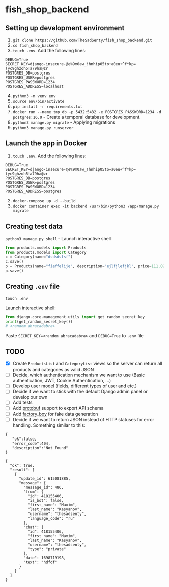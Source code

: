 # fish_shop_backend
## Setting up development environment
1. `git clone https://github.com/TheSadSenty/fish_shop_backend.git`
2.  `cd fish_shop_backend`
3.  `touch .env`. Add the following lines:
```shel
DEBUG=True
SECRET_KEY=django-insecure-@e%9m0aw_!hnhip05to+a0eu+^f*kp=(yc9ghzoh5!a79ha@zr
POSTGRES_DB=postgres 
POSTGRES_USER=postgres 
POSTGRES_PASSWORD=1234
POSTGRES_ADDRESS=localhost
```
4.  `python3 -m venv env`
5.  `source env/bin/activate`
6.  `pip install -r requirements.txt`
7.  `docker run --name tmp_db -p 5432:5432 -e POSTGRES_PASSWORD=1234 -d postgres:16.0` - Create a temporal database for development.
8.  `python3 manage.py migrate` - Applying migrations
9.  `python3 manage.py runserver`
## Launch the app in Docker
1. `touch .env`. Add the following lines:
```shel
DEBUG=True
SECRET_KEY=django-insecure-@e%9m0aw_!hnhip05to+a0eu+^f*kp=(yc9ghzoh5!a79ha@zr
POSTGRES_DB=postgres 
POSTGRES_USER=postgres 
POSTGRES_PASSWORD=1234
POSTGRES_ADDRESS=postgres
```
2. `docker-compose up -d --build`
3. `docker container exec -it backend /usr/bin/python3 /app/manage.py migrate`
## Creating test data
`python3 manage.py shell` - Launch interactive shell
```python
from products.models import Products
from products.models import Category
c = Category(name="dsdsdsfsf")
c.save()
p = Products(name="fieffelije", description="ejlfjlefjkl", price=111.02, category=c)
p.save()
```
## Creating `.env` file
`touch .env`

Launch interactive shell:
```python
from django.core.management.utils import get_random_secret_key
print(get_random_secret_key())
# <random abracadabra>
```
Paste `SECRET_KEY=<random abracadabra>` and `DEBUG=True` to `.env` file
## TODO
- [x] Create `ProductsList` and `CategoryList` views so the server can return all products and categories as valid JSON
- [ ] Decide, which authentication mechanism we want to use (Basic authentication, JWT, Cookie Authentication, ...)
- [ ] Develop user model (fields, different types of user and etc.)
- [ ] Decide if we want to stick with the default Django admin panel or develop our own
- [ ] Add tests
- [ ] Add [protobuf](https://github.com/protocolbuffers/protobuf) support to export API schema
- [ ] Add [factory_boy](https://github.com/FactoryBoy/factory_boy) for fake data generation
- [ ] Decide if we want to return JSON instead of HTTP statuses for error handling. Something similar to this:

```
{
   "ok":false,
   "error_code":404,
   "description":"Not Found"
}
```
```
{
  "ok": true,
  "result": [
    {
      "update_id": 615081885,
      "message": {
        "message_id": 486,
        "from": {
          "id": 418155406,
          "is_bot": false,
          "first_name": "Maxim",
          "last_name": "Kasyanov",
          "username": "thesadsenty",
          "language_code": "ru"
        },
        "chat": {
          "id": 418155406,
          "first_name": "Maxim",
          "last_name": "Kasyanov",
          "username": "thesadsenty",
          "type": "private"
        },
        "date": 1698719198,
        "text": "hdfdf"
      }
    }
  ]
}
```
